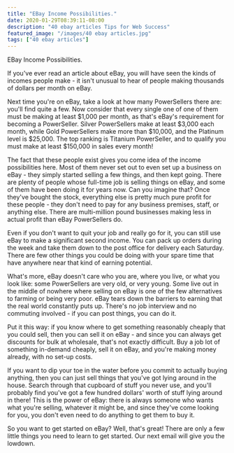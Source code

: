 ```yaml
---
title: "EBay Income Possibilities."
date: 2020-01-29T08:39:11-08:00
description: "40 ebay articles Tips for Web Success"
featured_image: "/images/40 ebay articles.jpg"
tags: ["40 ebay articles"]
---
```


EBay Income Possibilities.

If you've ever read an article about eBay, you will have seen the kinds of incomes people make - it isn't unusual to hear of people making thousands of dollars per month on eBay.

Next time you're on eBay, take a look at how many PowerSellers there are: you'll find quite a few. Now consider that every single one of one of them must be making at least $1,000 per month, as that's eBay's requirement for becoming a PowerSeller. Silver PowerSellers make at least $3,000 each month, while Gold PowerSellers make more than $10,000, and the Platinum level is $25,000. The top ranking is Titanium PowerSeller, and to qualify you must make at least $150,000 in sales every month!

The fact that these people exist gives you come idea of the income possibilities here. Most of them never set out to even set up a business on eBay - they simply started selling a few things, and then kept going. There are plenty of people whose full-time job is selling things on eBay, and some of them have been doing it for years now. Can you imagine that? Once they've bought the stock, everything else is pretty much pure profit for these people - they don't need to pay for any business premises, staff, or anything else. There are multi-million pound businesses making less in actual profit than eBay PowerSellers do.

Even if you don't want to quit your job and really go for it, you can still use eBay to make a significant second income. You can pack up orders during the week and take them down to the post office for delivery each Saturday. There are few other things you could be doing with your spare time that have anywhere near that kind of earning potential.

What's more, eBay doesn't care who you are, where you live, or what you look like: some PowerSellers are very old, or very young. Some live out in the middle of nowhere where selling on eBay is one of the few alternatives to farming or being very poor. eBay tears down the barriers to earning that the real world constantly puts up. There's no job interview and no commuting involved - if you can post things, you can do it.

Put it this way: if you know where to get something reasonably cheaply that you could sell, then you can sell it on eBay - and since you can always get discounts for bulk at wholesale, that's not exactly difficult. Buy a job lot of something in-demand cheaply, sell it on eBay, and you're making money already, with no set-up costs. 

If you want to dip your toe in the water before you commit to actually buying anything, then you can just sell things that you've got lying around in the house. Search through that cupboard of stuff you never use, and you'll probably find you've got a few hundred dollars' worth of stuff lying around in there! This is the power of eBay: there is always someone who wants what you're selling, whatever it might be, and since they've come looking for you, you don't even need to do anything to get them to buy it.

So you want to get started on eBay? Well, that's great! There are only a few little things you need to learn to get started. Our next email will give you the lowdown.
